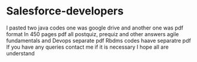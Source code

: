 # Salesforce-developers
I pasted two java codes one was google drive and another one was pdf format
In 450 pages pdf all postquiz, prequiz and other answers
agile fundamentals and Devops separate pdf
Rbdms codes haave separatre pdf
If you have any queries contact me if it is necessary I hope all are understand

